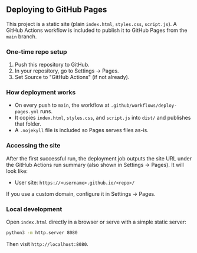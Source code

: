 ## Deploying to GitHub Pages

This project is a static site (plain `index.html`, `styles.css`, `script.js`). A GitHub Actions workflow is included to publish it to GitHub Pages from the `main` branch.

### One-time repo setup
1. Push this repository to GitHub.
2. In your repository, go to Settings → Pages.
3. Set Source to "GitHub Actions" (if not already).

### How deployment works
- On every push to `main`, the workflow at `.github/workflows/deploy-pages.yml` runs.
- It copies `index.html`, `styles.css`, and `script.js` into `dist/` and publishes that folder.
- A `.nojekyll` file is included so Pages serves files as-is.

### Accessing the site
After the first successful run, the deployment job outputs the site URL under the GitHub Actions run summary (also shown in Settings → Pages). It will look like:

- User site: `https://<username>.github.io/<repo>/`

If you use a custom domain, configure it in Settings → Pages.

### Local development
Open `index.html` directly in a browser or serve with a simple static server:

```bash
python3 -m http.server 8080
```

Then visit `http://localhost:8080`.
